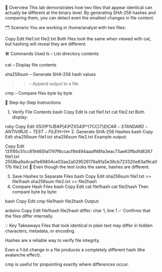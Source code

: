 📌 Overview
This lab demonstrates how two files that appear identical can actually be different at the binary level.
By generating SHA-256 hashes and comparing them, you can detect even the smallest changes in file content.

🗂 Scenario
You are working in /home/analyst with two files:

Copy
Edit
file1.txt
file2.txt
Both files look the same when viewed with cat, but hashing will reveal they are different.

🛠 Commands Used
ls – List directory contents

cat – Display file contents

sha256sum – Generate SHA-256 hash values

>> – Append output to a file

cmp – Compare files byte by byte

📖 Step-by-Step Instructions
1. Verify File Contents
bash
Copy
Edit
ls
cat file1.txt
cat file2.txt
Both display:

ruby
Copy
Edit
X5O!P%@AP[4\PZX54(P^)7CC)7}$EICAR-STANDARD-ANTIVIRUS-TEST-FILE!$H+H*
2. Generate SHA-256 Hashes
bash
Copy
Edit
sha256sum file1.txt
sha256sum file2.txt
Example output:

Copy
Edit
131f95c51cc819465fa1797f6ccacf9d494aaaff46fa3eac73ae63ffbdfd8267  file1.txt
2558ba9a4cad1e69804ce03aa2a029526179a91a5e38cb723320e83af9ca017b  file2.txt
🔹 Even though the text looks the same, hashes are different.

3. Save Hashes to Separate Files
bash
Copy
Edit
sha256sum file1.txt >> file1hash
sha256sum file2.txt >> file2hash
4. Compare Hash Files
bash
Copy
Edit
cat file1hash
cat file2hash
Then compare byte by byte:

bash
Copy
Edit
cmp file1hash file2hash
Output:

arduino
Copy
Edit
file1hash file2hash differ: char 1, line 1
✅ Confirms that the files differ internally.

💡 Key Takeaways
Files that look identical in plain text may differ in hidden characters, metadata, or encoding.

Hashes are a reliable way to verify file integrity.

Even a 1-bit change in a file produces a completely different hash (the avalanche effect).

cmp is useful for pinpointing exactly where differences occur.

